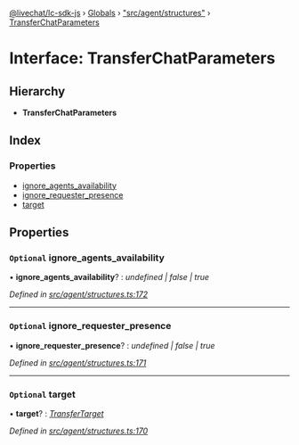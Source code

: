 [@livechat/lc-sdk-js](../README.md) › [Globals](../globals.md) › ["src/agent/structures"](../modules/_src_agent_structures_.md) › [TransferChatParameters](_src_agent_structures_.transferchatparameters.md)

# Interface: TransferChatParameters

## Hierarchy

* **TransferChatParameters**

## Index

### Properties

* [ignore_agents_availability](_src_agent_structures_.transferchatparameters.md#optional-ignore_agents_availability)
* [ignore_requester_presence](_src_agent_structures_.transferchatparameters.md#optional-ignore_requester_presence)
* [target](_src_agent_structures_.transferchatparameters.md#optional-target)

## Properties

### `Optional` ignore_agents_availability

• **ignore_agents_availability**? : *undefined | false | true*

*Defined in [src/agent/structures.ts:172](https://github.com/livechat/lc-sdk-js/blob/ac28f06/src/agent/structures.ts#L172)*

___

### `Optional` ignore_requester_presence

• **ignore_requester_presence**? : *undefined | false | true*

*Defined in [src/agent/structures.ts:171](https://github.com/livechat/lc-sdk-js/blob/ac28f06/src/agent/structures.ts#L171)*

___

### `Optional` target

• **target**? : *[TransferTarget](_src_agent_structures_.transfertarget.md)*

*Defined in [src/agent/structures.ts:170](https://github.com/livechat/lc-sdk-js/blob/ac28f06/src/agent/structures.ts#L170)*
